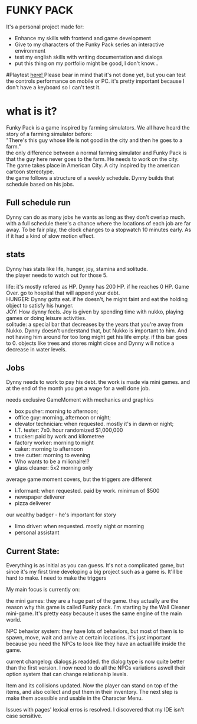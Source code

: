 # FUNKY PACK #
It's a personal project made for:
- Enhance my skills with frontend and game development
- Give to my characters of the Funky Pack series an interactive environment
- test my english skills with writing documentation and dialogs
- put this thing on my portfolio might be good, I don't know...

#Playtest
<a href = "https://lonlysoft.github.io/Funky_Pack" > here! </a> Please bear in mind that it's not done yet, but you can test the controls performance on mobile or PC. it's pretty important because I don't have a keyboard so I can't test it.

# what is it?
Funky Pack is a game inspired by farming simulators. We all have heard the story of a farming simulator before: <br>
"There's this guy whose life is not good in the city and then he goes to a farm." <br>
the only difference between a normal farming simulator and Funky Pack is that the guy here never goes to the farm. He needs to work on the city.<br>
The game takes place in American City. A city inspired by the american cartoon stereotype. <br>
the game follows a structure of a weekly schedule. Dynny builds that schedule based on his jobs.

Full schedule run
-
Dynny can do as many jobs he wants as long as they don't overlap much. with a full schedule there's a chance where the locations of each job are far away. To be fair play, the clock changes to a stopwatch 10 minutes early. As if it had a kind of slow motion effect.

stats
-
Dynny has stats like life, hunger, joy, stamina and solitude. <br>
the player needs to watch out for those 5.

life: it's mostly refered as HP. Dynny has 200 HP. if he reaches 0 HP. Game Over. go to hospital that will append your debt. <br>
HUNGER: Dynny gotta eat. if he doesn't, he might faint and eat the holding object to satisfy his hunger. <br>
JOY: How dynny feels. Joy is given by spending time with nukko, playing games or doing leisure activities. <br>
solitude: a special bar that decreases by the years that you're away from Nukko. Dynny doesn't understand that, but Nukko is important to him. And not having him around for too long might get his life empty. if this bar goes to 0. objects like trees and stores might close and Dynny will notice a decrease in water levels.

Jobs
-
Dynny needs to work to pay his debt. the work is made via mini games. and at the end of the month you get a wage for a well done job.


needs exclusive GameMoment with mechanics and graphics
- box pusher: morning to afternoon;
- office guy: morning, afternoon or night;
- elevator technician: when requested. mostly it's in dawn or night;
- I.T. tester: 7x0. hour randomized $1,000,000
- trucker: paid by work and kilometree
- factory worker: morning to night
- caker: morning to afternoon
- tree cutter: morning to evening
- Who wants to be a milionaire!?
- glass cleaner: 5x2 morning only

average game moment covers, but the triggers are different
- informant: when requested. paid by work. minimun of $500
- newspaper deliverer
- pizza deliverer

our wealthy badger - he's important for story
- limo driver: when requested. mostly night or morning
- personal assistant

Current State:
-
Everything is as initial as you can guess. It's not a complicated game, but since it's my first time developing a big project such as a game is. It'll be hard to make.
I need to make the triggers

My main focus is currently on:

the mini games:
they are a huge part of the game. they actually are the reason why this game is called Funky pack.
I'm starting by the Wall Cleaner mini-game. It's pretty easy because it uses the same engine of the main world.

NPC behavior system:
they have lots of behaviors, but most of them is to spawn, move, wait and arrive at certain locations.
it's just important because you need the NPCs to look like they have an actual life inside the game.

current changelog:
dialogs.js readded. the dialog type is now quite better than the first version. I now need to do all the NPCs variations aswell their option system that can change relationship levels.

Item and its collisions updated. Now the player can stand on top of the items, and also collect and put them in their inventory. The next step is make them acessible and usable in the Character Menu.

Issues with pages' lexical erros is resolved. I discovered that my IDE isn't case sensitive.